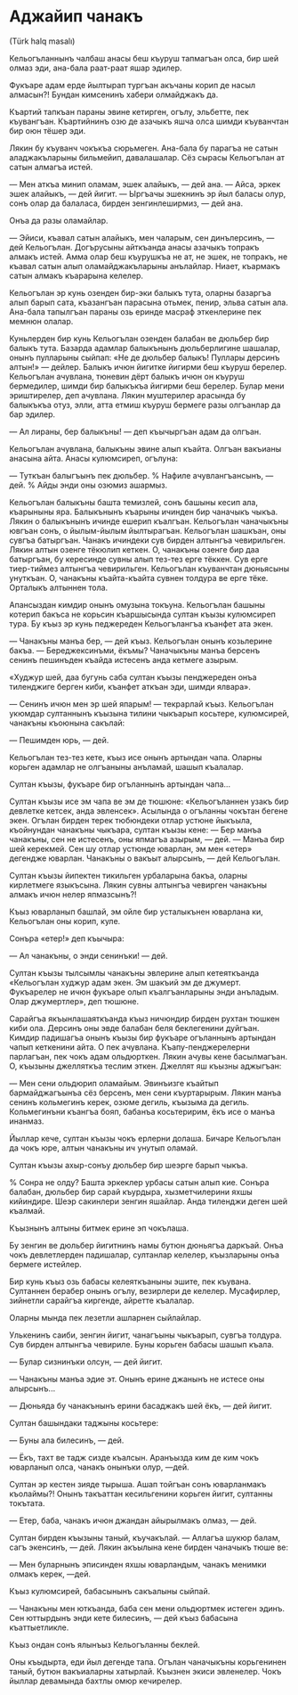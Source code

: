 # Аджайип чанакъ
(Türk halq masalı)

Кельогъланнынъ чалбаш анасы беш къуруш тапмагъан олса, бир шей олмаз эди, ана-бала раат-раат яшар эдилер.

Фукъаре адам ерде йылтырап тургъан акъчаны корип де насыл алмасын?!
Бундан кимсенинъ хабери олмайджакъ да.

Къартий тапкъан параны эвине кетирген, огълу, эльбетте, пек къувангъан.
Къартийнинъ озю де азачыкъ яшча олса шимди къуванчтан бир оюн тёшер эди.

Лякин бу къуванч чокъкъа сюрьмеген.
Ана-бала бу парагъа не сатын аладжакъларыны бильмейип, давалашалар.
Сёз сырасы Кельогълан ат сатын алмагъа истей.

— Мен аткъа минип оламам, эшек алайыкъ, — дей ана.
— Айса, эркек эшек алайыкъ, — дей йигит.
— Ыргъачы эшекнинъ эр йыл баласы олур, сонъ олар да балаласа, бирден зенгинлеширмиз, — дей ана.

Онъа да разы оламайлар.

— Эйиси, къавал сатын алайыкъ, мен чаларым, сен динълерсинъ, — дей Кельогълан.
Догърусыны айткъанда анасы азачыкъ топракъ алмакъ истей.
Амма олар беш къурушкъа не ат, не эшек, не топракъ, не къавал сатын алып оламайджакъларыны анълайлар.
Ниает, къармакъ сатын алмакъ къарарына келелер.

Кельогълан эр кунь озенден бир-эки балыкъ тута, оларны базаргъа алып барып сата, къазангъан парасына отьмек, пенир, эльва сатын ала.
Ана-бала тапылгъан параны озь еринде масраф эткенлерине пек мемнюн олалар.

Куньлерден бир кунь Кельогълан озенден балабан ве дюльбер бир балыкъ тута.
Базарда адамлар балыкънынъ дюльберлигине шашалар, онынъ пулларыны сыйпап:
«Не де дюльбер балыкъ!
Пуллары дерсинъ алтын!» — дейлер.
Балыкъ ичюн йигитке йигирми беш къуруш берелер.
Кельогълан ачувлана, тюневин дёрт балыкъ ичюн он къуруш бермедилер, шимди бир балыкъкъа йигирми беш берелер.
Булар мени эриштирелер, деп ачувлана.
Лякин муштерилер арасында бу балыкъкъа отуз, элли, атта етмиш къуруш бермеге разы олгъанлар да бар эдилер.

— Ал лираны, бер балыкъны! — деп къычыргъан адам да олгъан.

Кельогълан ачувлана, балыкъны эвине алып къайта.
Олгъан вакъианы анасына айта.
Анасы кулюмсиреп, огълуна:

— Туткъан балыгъынъ пек дюльбер.
% Нафиле ачувлангъансынъ, — дей.
% Айды энди оны озюмиз ашармыз.

Кельогълан балыкъны башта темизлей, сонъ башыны кесип ала, къарыныны яра.
Балыкънынъ къарыны ичинден бир чаначыкъ чыкъа. Лякин о балыкънынъ ичинде ешерип къалгъан.
Кельогълан чаначыкъны ювгъан сонъ, о йылым-йылым йылтырагъан.
Кельогълан шашкъан, оны сувгъа батыргъан.
Чанакъ ичиндеки сув бирден алтынгъа чевирильген.
Лякин алтын озенге тёкюлип кеткен.
О, чанакъны озенге бир даа батыргъан, бу кересинде сувны алып тез-тез ерге тёккен.
Сув ерге тиер-тиймез алтынгъа чевирильген.
Кельогълан къуванчтан дюньясыны унуткъан.
О, чанакъны къайта-къайта сувнен толдура ве ерге тёке.
Орталыкъ алтыннен тола.

Апансыздан кимдир онынъ омузына токъуна.
Кельогълан башыны котерип бакъса не корьсин къаршысында султан къызы кулюмсиреп тура.
Бу къыз эр кунь педжереден Кельогълангъа къанфет ата экен.

— Чанакъны манъа бер, — дей къыз.
Кельогълан онынъ козьлерине бакъа. 
— Береджексинъми, ёкъмы?
Чаначыкъны манъа берсенъ сенинъ пешинъден къайда истесенъ анда кетмеге азырым.

«Худжур шей, даа бугунь саба султан къызы пенджереден онъа тиленджиге берген киби, къанфет аткъан эди, шимди ялвара».

— Сенинъ ичюн мен эр шей япарым! — текрарлай къыз.
Кельогълан укюмдар султаннынъ къызына тилини чыкъарып косьтере, кулюмсирей, чанакъны къоюнына сакълай:

— Пешимден юрь, — дей.

Кельогълан тез-тез кете, къыз исе онынъ артындан чапа.
Оларны корьген адамлар не олгъаныны анъламай, шашып къалалар.

Султан къызы, фукъаре бир огъланнынъ артындан чапа...

Султан къызы исе эм чапа ве эм де тюшюне: «Кельогъланнен узакъ бир девлетке кетсек, анда эвленсек». 
Асылында о огъланны чокътан бегене экен.
Огълан бирден терек тюбюндеки отлар устюне йыкъыла, къойнундан чанакъны чыкъара, султан къызы кене:
— Бер манъа чанакъны, сен не истесенъ, оны япмагъа азырым, — дей.
— Манъа бир шей керекмей.
Сен шу отлар устюнде юварлан, эм мен «етер» дегендже юварлан.
Чанакъны о вакъыт алырсынъ, — дей Кельогълан.

Султан къызы йипектен тикильген урбаларына бакъа, оларны кирлетмеге языкъсына.
Лякин сувны алтынгъа чевирген чанакъны алмакъ ичюн нелер япмазсынъ?!

Къыз юварланып башлай, эм ойле бир усталыкънен юварлана ки, Кельогълан оны корип, куле.

Сонъра «етер!» деп къычыра:

— Ал чанакъны, о энди сенинъки! — дей.

Султан къызы тылсымлы чанакъны эвлерине алып кетеяткъанда «Кельогълан худжур адам экен. Эм шакъий эм де джумерт.
Фукъарелер не ичюн фукъаре олып къалгъанларыны энди анъладым.
Олар джумертлер», деп тюшюне.

Сарайгъа якъынлашаяткъанда къыз ничюндир бирден рухтан тюшкен киби ола.
Дерсинъ оны эвде балабан беля беклегенини дуйгъан.
Кимдир падишагъа онынъ къызы бир фукъаре огъланнынъ артындан чапып кеткенини айта.
О пек ачувлана.
Къапу-пенджерелерни парлагъан, пек чокъ адам ольдюрткен.
Лякин ачувы кене басылмагъан.
О, къызыны джелляткъа теслим эткен.
Джеллят яш къызны аджыгъан:

— Мен сени ольдюрип оламайым.
Эвинъизге къайтып бармайджагъынъа сёз берсенъ, мен сени къуртарырым.
Лякин манъа сенинъ кольмегинъ керек, озюме дегиль, къызыма да дегиль.
Кольмегинъни къангъа бояп, бабанъа косьтеририм, ёкъ исе о манъа инанмаз.

Йыллар кече, султан къызы чокъ ерлерни долаша.
Бичаре Кельогълан да чокъ юре, алтын чанакъны ич унутып оламай.

Султан къызы ахыр-сонъу дюльбер бир шеэрге барып чыкъа.

% Сонра не олду?
Башта эркеклер урбасы сатын алып кие.
Сонъра балабан, дюльбер бир сарай къурдыра, хызметчилерини яхшы кийиндире.
Шеэр сакинлери зенгин яшайлар.
Анда тиленджи деген шей къалмай.

Къызнынъ алтыны битмек ерине эп чокълаша.

Бу зенгин ве дюльбер йигитнинъ намы бутюн дюньягъа даркъай.
Онъа чокъ девлетлерден падишалар, султанлар келелер, къызларыны онъа бермеге истейлер.

Бир кунь къыз озь бабасы келеяткъаныны эшите, пек къувана.
Султаннен берабер онынъ огълу, везирлери де келелер.
Мусафирлер, зийнетли сарайгъа киргенде, айретте къалалар.

Оларны мында пек лезетли ашларнен сыйлайлар.

Улькенинъ саиби, зенгин йигит, чанагъыны чыкъарып, сувгъа толдура.
Сув бирден алтынгъа чевириле.
Буны корьген бабасы шашып къала.

— Булар сизнинъки олсун, — дей йигит.

— Чанакъны манъа эдие эт. Онынъ ерине джанынъ не истесе оны алырсынъ...

— Дюньяда бу чанакънынъ ерини басаджакъ шей ёкъ, — дей йигит.

Султан башындаки таджыны косьтере:

— Буны ала билесинъ, — дей.

— Ёкъ, тахт ве тадж сизде къалсын.
Аранъызда ким де ким чокъ юварланып олса, чанакъ онынъки олур, —дей.

Султан эр кестен зияде тырыша.
Ашап тойгъан сонъ юварланмакъ къолаймы?!
Онынъ такъаттан кесильгенини корьген йигит, султанны токътата.

— Етер, баба, чанакъ ичюн джандан айырылмакъ олмаз, — дей.

Султан бирден къызыны таный, къучакълай.
— Аллагъа шукюр балам, сагъ экенсинъ, — дей.
Лякин акъылына кене бирден чаначыкъ тюше ве:

— Мен буларнынъ эписинден яхшы юварландым, чанакъ менимки олмакъ керек, —дей.

Къыз кулюмсирей, бабасынынъ сакъалыны сыйпай.

— Чанакъны мен юткъанда, баба сен мени ольдюртмек истеген эдинъ.
Сен юттырдынъ энди кете билесинъ, — дей къыз бабасына къаттыетликле.

Къыз ондан сонъ ялынъыз Кельогъланны беклей.

Оны къыдырта, еди йыл дегенде тапа.
Огълан чаначыкъны корьгенинен таный, бутюн вакъиаларны хатырлай.
Къызнен экиси эвленелер. Чокъ йыллар девамында бахтлы омюр кечирелер.
